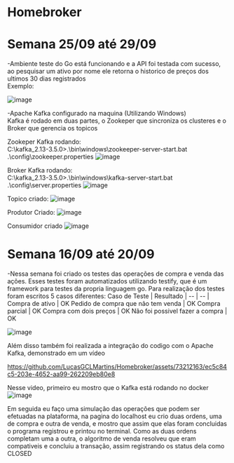 # Homebroker

# Semana 25/09 até 29/09
  -Ambiente teste do Go está funcionando e a API foi testada com sucesso, ao pesquisar um ativo por nome ele retorna o historico de preços dos ultimos 30 dias registrados<br>Exemplo:<br>
  
![image](https://github.com/LucasGCLMartins/Homebroker/assets/73212163/4ef9e683-9a75-4c43-aaab-d448c41e91e9)

  -Apache Kafka configurado na maquina (Utilizando Windows)<br>
  Kafka é rodado em duas partes, o Zookeper que sincroniza os clusteres e o Broker que gerencia os topicos
  
  Zookeper Kafka rodando:<br>
  C:\kafka_2.13-3.5.0>.\bin\windows\zookeeper-server-start.bat .\config\zookeeper.properties
  ![image](https://github.com/LucasGCLMartins/Homebroker/assets/73212163/2a87d5e0-b783-420e-b483-57b37f9f4353)

  Broker Kafka rodando:<br>
  C:\kafka_2.13-3.5.0>.\bin\windows\kafka-server-start.bat .\config\server.properties
  ![image](https://github.com/LucasGCLMartins/Homebroker/assets/73212163/6cd07bba-0c4e-4d57-951e-8ed8457af100)

Topico criado:
![image](https://github.com/LucasGCLMartins/Homebroker/assets/73212163/439d19f8-7618-4762-9f7a-f18b4f9c45f6)

Produtor Criado:
![image](https://github.com/LucasGCLMartins/Homebroker/assets/73212163/110dddcf-0f38-4a94-9f73-95d90b64c48d)

Consumidor criado
![image](https://github.com/LucasGCLMartins/Homebroker/assets/73212163/b794140a-9b9f-41d0-896d-1f63a9dfbbc8)

# Semana 16/09 até 20/09

  -Nessa semana foi criado os testes das operações de compra e venda das ações. Esses testes foram automatizados utilizando testify, que é um framework para testes da propria linguagem go.
  Para realização dos testes foram escritos 5 casos diferentes:
Caso de Teste | Resultado |
-- | -- | 
Compra de ativo | OK
Pedido de compra que não tem venda | OK
Compra parcial | OK
Compra com dois preços | OK
Não foi possivel fazer a compra | OK


![image](https://github.com/LucasGCLMartins/Homebroker/assets/73212163/97a79af3-2ce0-40f1-88f8-e3f10905cbb3)

Além disso também foi realizada a integração do codigo com o Apache Kafka, demonstrado em um vídeo

https://github.com/LucasGCLMartins/Homebroker/assets/73212163/ec5c84c5-203e-4652-aa99-262209eb80e8

Nesse video, primeiro eu mostro que o Kafka está rodando no docker
![image](https://github.com/LucasGCLMartins/Homebroker/assets/73212163/af669f94-9cb4-4a9e-9d7d-86bd39cf4279)

Em seguida eu faço uma simulação das operações que podem ser efetuadas na plataforma, na pagina do localhost eu crio duas ordens, uma de compra e outra de venda, e mostro que assim que elas foram concluidas o programa registrou e printou no terminal.
Como as duas ordens completam uma a outra, o algoritmo de venda resolveu que eram compativeis e concluiu a transação, assim registrando os status dela como CLOSED


